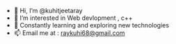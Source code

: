 - 👋 Hi, I’m @kuhitjeetaray
- 👀 I’m interested in Web devlopment , c++
- 🌱 Constantly learning and exploring new technologies 
- 📫 Email me at : raykuhi68@gmail.com

<!---
kuhitjeetaray/kuhitjeetaray is a ✨ special ✨ repository because its `README.md` (this file) appears on your GitHub profile.
You can click the Preview link to take a look at your changes.
--->
